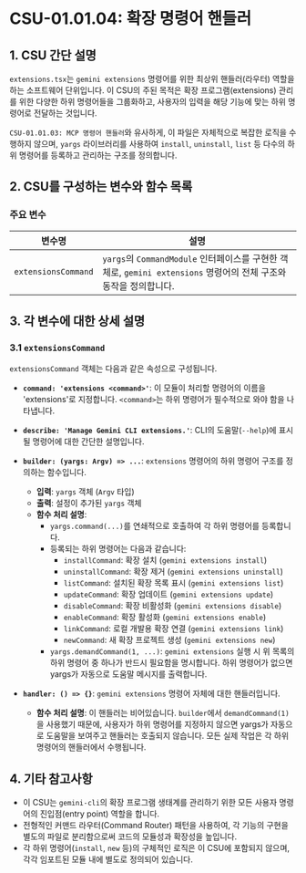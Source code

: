 # CSU-01.01.04: 확장 명령어 핸들러

## 1. CSU 간단 설명

`extensions.tsx`는 `gemini extensions` 명령어를 위한 최상위 핸들러(라우터) 역할을 하는 소프트웨어 단위입니다. 이 CSU의 주된 목적은 확장 프로그램(extensions) 관리를 위한 다양한 하위 명령어들을 그룹화하고, 사용자의 입력을 해당 기능에 맞는 하위 명령어로 전달하는 것입니다.

`CSU-01.01.03: MCP 명령어 핸들러`와 유사하게, 이 파일은 자체적으로 복잡한 로직을 수행하지 않으며, `yargs` 라이브러리를 사용하여 `install`, `uninstall`, `list` 등 다수의 하위 명령어를 등록하고 관리하는 구조를 정의합니다.

## 2. CSU를 구성하는 변수와 함수 목록

### 주요 변수

| 변수명              | 설명                                                                                                              |
| ------------------- | ----------------------------------------------------------------------------------------------------------------- |
| `extensionsCommand` | `yargs`의 `CommandModule` 인터페이스를 구현한 객체로, `gemini extensions` 명령어의 전체 구조와 동작을 정의합니다. |

## 3. 각 변수에 대한 상세 설명

### 3.1 `extensionsCommand`

`extensionsCommand` 객체는 다음과 같은 속성으로 구성됩니다.

- **`command: 'extensions <command>'`**: 이 모듈이 처리할 명령어의 이름을 'extensions'로 지정합니다. `<command>`는 하위 명령어가 필수적으로 와야 함을 나타냅니다.

- **`describe: 'Manage Gemini CLI extensions.'`**: CLI의 도움말(`--help`)에 표시될 명령어에 대한 간단한 설명입니다.

- **`builder: (yargs: Argv) => ...`**: `extensions` 명령어의 하위 명령어 구조를 정의하는 함수입니다.
  - **입력**: `yargs` 객체 (`Argv` 타입)
  - **출력**: 설정이 추가된 `yargs` 객체
  - **함수 처리 설명**:
    - `yargs.command(...)`를 연쇄적으로 호출하여 각 하위 명령어를 등록합니다.
    - 등록되는 하위 명령어는 다음과 같습니다:
      - `installCommand`: 확장 설치 (`gemini extensions install`)
      - `uninstallCommand`: 확장 제거 (`gemini extensions uninstall`)
      - `listCommand`: 설치된 확장 목록 표시 (`gemini extensions list`)
      - `updateCommand`: 확장 업데이트 (`gemini extensions update`)
      - `disableCommand`: 확장 비활성화 (`gemini extensions disable`)
      - `enableCommand`: 확장 활성화 (`gemini extensions enable`)
      - `linkCommand`: 로컬 개발용 확장 연결 (`gemini extensions link`)
      - `newCommand`: 새 확장 프로젝트 생성 (`gemini extensions new`)
    - `yargs.demandCommand(1, ...)`: `gemini extensions` 실행 시 위 목록의 하위 명령어 중 하나가 반드시 필요함을 명시합니다. 하위 명령어가 없으면 yargs가 자동으로 도움말 메시지를 출력합니다.

- **`handler: () => {}`**: `gemini extensions` 명령어 자체에 대한 핸들러입니다.
  - **함수 처리 설명**: 이 핸들러는 비어있습니다. `builder`에서 `demandCommand(1)`을 사용했기 때문에, 사용자가 하위 명령어를 지정하지 않으면 yargs가 자동으로 도움말을 보여주고 핸들러는 호출되지 않습니다. 모든 실제 작업은 각 하위 명령어의 핸들러에서 수행됩니다.

## 4. 기타 참고사항

- 이 CSU는 `gemini-cli`의 확장 프로그램 생태계를 관리하기 위한 모든 사용자 명령어의 진입점(entry point) 역할을 합니다.
- 전형적인 커맨드 라우터(Command Router) 패턴을 사용하여, 각 기능의 구현을 별도의 파일로 분리함으로써 코드의 모듈성과 확장성을 높입니다.
- 각 하위 명령어(`install`, `new` 등)의 구체적인 로직은 이 CSU에 포함되지 않으며, 각각 임포트된 모듈 내에 별도로 정의되어 있습니다.
